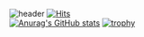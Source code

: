 ![header](https://capsule-render.vercel.app/api?type=wave&color=auto&height=300&section=header&text=Welcome%20to%20hana825&fontSize=60)
[![Hits](https://hits.seeyoufarm.com/api/count/incr/badge.svg?url=https://github.com/hana825)](https://hits.seeyoufarm.com)                    
[![Anurag's GitHub stats](https://github-readme-stats.vercel.app/api?username=hana825)](https://github.com/anuraghazra/github-readme-stats)
[![trophy](https://github-profile-trophy.vercel.app/?username=hana825&theme=onedark)](https://github.com/ryo-ma/github-profile-trophy)